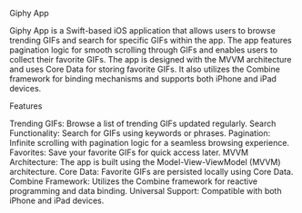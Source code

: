 Giphy App

Giphy App is a Swift-based iOS application that allows users to browse trending GIFs and search for specific GIFs within the app.
The app features pagination logic for smooth scrolling through GIFs and enables users to collect their favorite GIFs.
The app is designed with the MVVM architecture and uses Core Data for storing favorite GIFs.
It also utilizes the Combine framework for binding mechanisms and supports both iPhone and iPad devices.

Features

Trending GIFs: Browse a list of trending GIFs updated regularly.
Search Functionality: Search for GIFs using keywords or phrases.
Pagination: Infinite scrolling with pagination logic for a seamless browsing experience.
Favorites: Save your favorite GIFs for quick access later.
MVVM Architecture: The app is built using the Model-View-ViewModel (MVVM) architecture.
Core Data: Favorite GIFs are persisted locally using Core Data.
Combine Framework: Utilizes the Combine framework for reactive programming and data binding.
Universal Support: Compatible with both iPhone and iPad devices.
